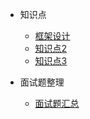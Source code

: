 - 知识点

  - [框架设计](/java/jvm1.md)
  - [知识点2](/java/threads.md)
  - [知识点3](custom-navbar.md)


- 面试题整理

  - [面试题汇总](distri/dubbo/qa.md)
